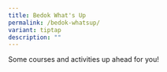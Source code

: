 ```yaml
---
title: Bedok What's Up
permalink: /bedok-whatsup/
variant: tiptap
description: ""
---
```

<p>Some courses and activities up ahead for you!</p>